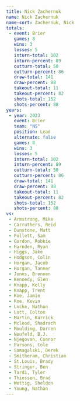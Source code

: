 ```yaml
---
title: Nick Zachernuk
name: Nick Zachernuk
name-sort: Zachernuk, Nick
totals:
 - event: Brier
   games: 8
   wins: 3
   losses: 5
   inturn-total: 102
   inturn-percent: 89
   outturn-total: 50
   outturn-percent: 86
   draw-total: 141
   draw-percent: 88
   takeout-total: 11
   takeout-percent: 82
   shots-total: 152
   shots-percent: 88
years:
 - year: 2023
   event: Brier
   team: "NS"
   position: Lead
   alternate: false
   games: 8
   wins: 3
   losses: 5
   inturn-total: 102
   inturn-percent: 89
   outturn-total: 50
   outturn-percent: 86
   draw-total: 141
   draw-percent: 88
   takeout-total: 11
   takeout-percent: 82
   shots-total: 152
   shots-percent: 88
vs:
 - Armstrong, Mike
 - Carruthers, Reid
 - Dunstone, Matt
 - Follett, Sam
 - Gordon, Robbie
 - Harnden, Ryan
 - Higgs, Jake
 - Hodgson, Colin
 - Horgan, Jacob
 - Horgan, Tanner
 - Jones, Brennen
 - Kennedy, Glen
 - Knapp, Kelly
 - Knapp, Trent
 - Koe, Jamie
 - Koe, Kevin
 - Locke, Nathan
 - Lott, Colton
 - Martin, Karrick
 - Mcleod, Shadrach
 - Moulding, Darren
 - Neufeld, B.J.
 - Njegovan, Connor
 - Parsons, Cole
 - Samagalski, Derek
 - Smitheram, Christian
 - St.Louis, Brady
 - Stringer, Ben
 - Tardi, Tyler
 - Thiessen, Brad
 - Wettig, Sheldon
 - Young, Nathan
---
```

